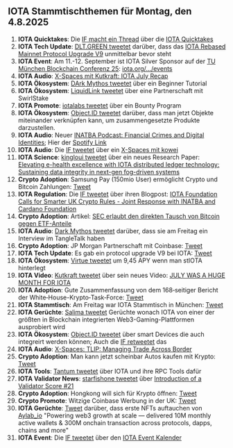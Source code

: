 ## IOTA Stammtischthemen für Montag, den 4.8.2025

1. **IOTA Quicktakes**: Die [IF macht ein Thread](https://x.com/iota/status/1949757005461061798) über die [IOTA Quicktakes](https://youtu.be/VyBUYczprwU)
2. **IOTA Tech Update**: [DLT.GREEN tweetet](https://x.com/dlt_green/status/1949928931781718288) darüber, dass das [IOTA Rebased Mainnet Protocol Upgrade V9](https://github.com/iotaledger/iota/releases/tag/v1.3.1-rc) unmittelbar bevor steht
3. **IOTA Event**: Am 11.-12. September ist IOTA Silver Sponsor auf der [TU München Blockchain Conferenz 25](https://conference.tum-blockchain.com/): [iota.org/.../events](https://www.iota.org/connect/events)
4. **IOTA Audio**: [X-Spaces mit Kutkraft: IOTA July Recap](https://x.com/kutkraft/status/1950090042199986535)
5. **IOTA Ökosystem**: [DArk Mythos tweetet](https://x.com/DarkMythosIOTA/status/1950098602086338971) über ein Beginner Tutorial
6. **IOTA Ökosystem**: [LiquidLink tweetet](https://x.com/Liquidlink_io/status/1950100612567196060) über eine Partnerschaft mit SwirlStake
7. **IOTA Promote**: [iotalabs tweetet](https://x.com/iotalabs_/status/1950135440322769037) über ein Bounty Program
8. **IOTA Ökosystem**: [Object.ID tweetet](https://x.com/ObjectID_io/status/1950162567885734063) darüber, dass man jetzt Objekte miteinander verknüpfen kann, um zusammengesetzte Produkte darzustellen.
9. **IOTA Audio**: Neuer [INATBA Podcast: Financial Crimes and Digital Identities](https://x.com/INATBA_org/status/1950193350172180796); Hier der [Spotify Link](https://open.spotify.com/episode/5F42CICTRvzRYweiClzaX4?nd=1&dlsi=48b2bc4dd753491b)
10. **IOTA Audio**: Die [IF tweetet](https://x.com/iota/status/1950179511300960519) über ein [X-Spaces mit kowei](https://x.com/i/spaces/1mrxmPMmWeQJy)
11. **IOTA Science**: [kingloui tweetet](https://x.com/kingloui96/status/1950247904259490137) über ein neues Research Paper: [Elevating e-health excellence with IOTA distributed ledger technology: Sustaining data integrity in next-gen fog-driven systems](https://www.sciencedirect.com/science/article/pii/S0167739X25000500)
12. **Crypto Adoption**: Samsung Pay (150mio User) ermöglicht Crypto und Bitcoin Zahlungen: [Tweet](https://x.com/pete_rizzo_/status/1950284029372084392)
13. **IOTA Regulation**: Die [IF tweetet](https://x.com/iota/status/1950179505831600608) über ihren Blogpost: [IOTA Foundation Calls for Smarter UK Crypto Rules - Joint Response with INATBA and Cardano Foundation](https://blog.iota.org/iota-response-fca-uk/)
14. **Crypto Adoption**: Artikel: [SEC erlaubt den direkten Tausch von Bitcoin gegen ETF-Anteile](https://blog.iota.org/iota-response-fca-uk/)
15. **IOTA Audio**: [Dark Mythos tweetet](https://x.com/DarkMythosTCG/status/1950466392181866851) darüber, dass sie am Freitag ein Interview im TangleTalk haben
16. **Crypto Adoption**: JP Morgan Partnerschaft mit Coinbase: [Tweet](https://x.com/WatcherGuru/status/1950533825638887640)
17. **IOTA Tech Update**: Es gab ein protocol upgrade V9 bei IOTA: [Tweet](https://x.com/dlt_green/status/1950506822059585663)
18. **IOTA Ökosystem**: [Virtue tweetet](https://x.com/Virtue_Money/status/1950563164539826430) um 9,45 APY wenn man stIOTA hinterlegt
19. **IOTA Video**: [Kutkraft tweetet](https://x.com/kutkraft/status/1950602834963210261) über sein neues Video: [JULY WAS A HUGE MONTH FOR IOTA](https://www.youtube.com/watch?v=v8IQKaS3SR0)
20. **IOTA Adoption**: Gute Zusammenfassung von dem 168‑seitiger Bericht der White‑House-Krypto‑Task‑Force: [Tweet](https://x.com/FurkanCCTV/status/1950606870164754528)
21. **IOTA Stammtisch**: Am Freitag war IOTA Stammtisch in München: [Tweet](https://x.com/IotaMunchen/status/1950630535983673831)
22. **IOTA Gerüchte**: [Salima tweetet](https://x.com/Salimasbegum/status/1950881668182487183) Gerüchte wonach IOTA von einer der größten in Blockchain integrierten Web3-Gaming-Plattformen ausprobiert wird
23. **IOTA Ökosystem**: [Object.ID tweetet](https://x.com/ObjectID_io/status/1950859002205581489) über smart Devices die auch integreirt werden können; Auch die [IF retweetet](https://x.com/iota/status/1950901045611073842) das
24. **IOTA Audio**: [X-Spaces: TLIP: Managing Trade Across Border](https://x.com/iota/status/1950919028450705780)
25. **Crypto Adoption**: Man kann jetzt scheinbar Autos kaufen mit Krypto: [Tweet](https://x.com/BitcoinDACH/status/1950948639951499399)
26. **IOTA Tools**: [Tantum tweetet](https://x.com/tatum_io/status/1951168741607088589) über IOTA und ihre RPC Tools dafür
27. **IOTA Validator News**: [starfishone tweetet](https://x.com/starfishoneiota/status/1951191676673831369) über [Introduction of a Validator Score #21](https://github.com/iotaledger/IIPs/discussions/21)
28. **Crypto Adoption**: Hongkong will sich für Krypto öffnen: [Tweet](44090638209083)
29. **Crypto Promote**: Witzige Coinbase Werbung in der UK: [Tweet](https://x.com/addicted2newz/status/1951526376537989467)
30. **IOTA Gerüchte**: [Tweet](https://x.com/whatmicha/status/1951198546318758208) darüber, dass erste NFTs auftauchen von [Aylab_io](https://x.com/Aylab_io) "Powering web3 growth at scale — delivered 10M monthly active wallets & 300M onchain transaction across protocols, dapps, chains and more"
31. **IOTA Event**: Die [IF tweetet](https://x.com/iota/status/1951946144449188213) über den [IOTA Event Kalender](https://www.iota.org/connect/events)
